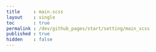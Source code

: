 ```yaml
---
title     : main.scss
layout    : single
toc       : true
permalink : /dev/github_pages/start/setting/main_scss
published : true
hidden    : false
---
```


<head>
  <base target="_blank">
</head>



